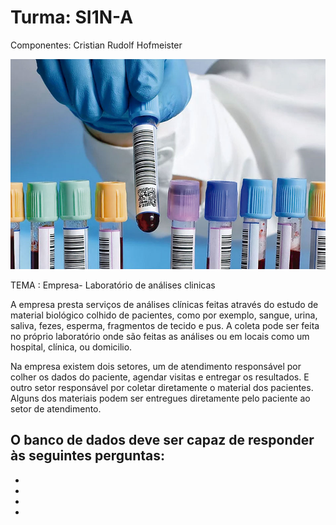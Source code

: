 # Turma: SI1N-A

Componentes: Cristian Rudolf Hofmeister

![picture](ANALISIS-CLINICOS-SALUD-HUMANA-ECOS-DE-ARAGON10.jpg)

TEMA : Empresa- Laboratório de análises clinicas

A empresa presta serviços de análises clínicas feitas através do estudo de material biológico colhido de pacientes, como por exemplo, sangue, urina, saliva, fezes, esperma, fragmentos de tecido e pus. A coleta pode ser feita no próprio laboratório onde são feitas as análises ou em locais como um hospital, clínica, ou domicilio.

Na empresa existem dois setores, um de atendimento responsável por colher os dados do paciente, agendar visitas e entregar os resultados.
E outro setor responsável por coletar diretamente o material dos pacientes.
Alguns dos materiais podem ser entregues diretamente pelo paciente ao setor de atendimento.






O banco de dados deve ser capaz de responder às seguintes perguntas:
-
-
-
-
-
